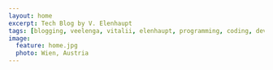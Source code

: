 ```yaml
---
layout: home
excerpt: Tech Blog by V. Elenhaupt
tags: [blogging, veelenga, vitalii, elenhaupt, programming, coding, development, post, posts]
image:
  feature: home.jpg
  photo: Wien, Austria
---
```

